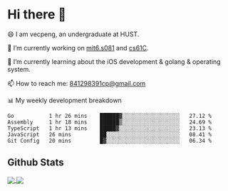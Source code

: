 
# Hi there 👋
😄 I am vecpeng, an undergraduate at HUST.

🔭 I’m currently working on [mit6.s081](https://pdos.csail.mit.edu/6.S081/2020/) and [cs61C](https://inst.eecs.berkeley.edu/~cs61c/fa21/).

🌱 I’m currently learning about the iOS development & golang & operating system.

📫 How to reach me: 841298391cp@gmail.com

📊 My weekly development breakdown
<!--START_SECTION:waka-->
```text
Go           1 hr 26 mins    ██████▓░░░░░░░░░░░░░░░░░░   27.12 % 
Assembly     1 hr 18 mins    ██████▒░░░░░░░░░░░░░░░░░░   24.69 % 
TypeScript   1 hr 13 mins    █████▓░░░░░░░░░░░░░░░░░░░   23.13 % 
JavaScript   26 mins         ██░░░░░░░░░░░░░░░░░░░░░░░   08.41 % 
Git Config   20 mins         █▓░░░░░░░░░░░░░░░░░░░░░░░   06.34 % 
```
<!--END_SECTION:waka-->

## Github Stats
<a href="https://github.com/anuraghazra/github-readme-stats">
  <img align="center" src="https://github-readme-stats.vercel.app/api?username=vecpeng&count_private=true&hide=stars" />
</a>
<a href="https://github.com/anuraghazra/convoychat">
  <img align="center" src="https://github-readme-stats.vercel.app/api/top-langs/?username=vecpeng&layout=compact" />
</a>
